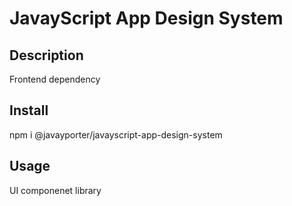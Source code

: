 # JavayScript App Design System

## Description

Frontend dependency

## Install

npm i @javayporter/javayscript-app-design-system

## Usage

UI componenet library
